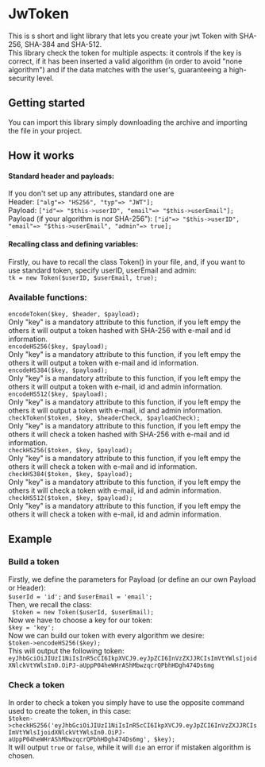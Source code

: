 # JwToken
This is s short and light library that lets you create your jwt Token with SHA-256, SHA-384 and SHA-512.  
This library check the token for multiple aspects: it controls if the key is correct, if it has been inserted a valid algorithm (in order to avoid "none algorithm") and if the data matches with the user's, guaranteeing a high-security level. 

Getting started
---------------
You can import this library simply downloading the archive and importing the file in your project.

How it works
------------
#### Standard header and payloads:  
If you don't set up any attributes, standard one are  
Header: ```["alg"=> "HS256", "typ"=> "JWT"];```  
Payload: ```["id"=> "$this->userID", "email"=> "$this->userEmail"];```  
Payload (if your algorithm is nor SHA-256"): ```["id"=> "$this->userID", "email"=> "$this->userEmail", "admin"=> true];```  

#### Recalling class and defining variables:
Firstly, ou have to recall the class Token() in your file, and, if you want to use standard token, specify userID, userEmail and admin:  
```tk = new Token($userID, $userEmail, true);```  

### Available functions:
  ```encodeToken($key, $header, $payload);```   
Only "key" is a mandatory attribute to this function, if you left empy the others it will output a token hashed with SHA-256 with e-mail and id information.  
  ```encodeHS256($key, $payload);```  
Only "key" is a mandatory attribute to this function, if you left empy the others it will output a token with e-mail and id information.  
  ```encodeHS384($key, $payload);```  
Only "key" is a mandatory attribute to this function, if you left empy the others it will output a token with e-mail, id and admin information.  
  ```encodeHS512($key, $payload);```  
Only "key" is a mandatory attribute to this function, if you left empy the others it will output a token with e-mail, id and admin information.  
  ```checkToken($token, $key, $headerCheck, $payloadCheck);```  
Only "key" is a mandatory attribute to this function, if you left empy the others it will check a token hashed with SHA-256 with e-mail and id information.  
  ```checkHS256($token, $key, $payload);```  
Only "key" is a mandatory attribute to this function, if you left empy the others it will check a token with e-mail and id information.  
  ```checkHS384($token, $key, $payload);```  
Only "key" is a mandatory attribute to this function, if you left empy the others it will check a token with e-mail, id and admin information.  
  ```checkHS512($token, $key, $payload);```  
Only "key" is a mandatory attribute to this function, if you left empy the others it will check a token with e-mail, id and admin information.  

Example
-------
### Build a token  
Firstly, we define the parameters for Payload (or define an our own Payload or Header):  
```$userId = 'id';``` and ```$userEmail = 'email';```  
Then, we recall the class:  
``` $token = new Token($userId, $userEmail);```  
Now we have to choose a key for our token:  
```$key = 'key';```  
Now we can build our token with every algorithm we desire:  
```$token->encodeHS256($key);```  
This will output the following token:  
```eyJhbGciOiJIUzI1NiIsInR5cCI6IkpXVCJ9.eyJpZCI6InVzZXJJRCIsImVtYWlsIjoidXNlckVtYWlsIn0.OiPJ-aUppP04heWHrAShMbwzqcrQPbhHDgh474Ds6mg```  
### Check a token  
In order to check a token you simply have to use the opposite command used to create the token, in this case:  
```$token->checkHS256('eyJhbGciOiJIUzI1NiIsInR5cCI6IkpXVCJ9.eyJpZCI6InVzZXJJRCIsImVtYWlsIjoidXNlckVtYWlsIn0.OiPJ-aUppP04heWHrAShMbwzqcrQPbhHDgh474Ds6mg', $key);```  
It will output ```true``` or ```false```, while it will ```die``` an error if mistaken algorithm is chosen.
